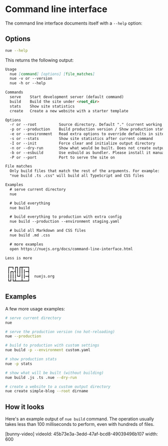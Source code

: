 
# Command line interface

The command line interface documents itself with a `--help` option:

## Options

```sh
nue --help
```

This returns the following output:

```md
Usage
  nue [command] [options] [file_matches]
  nue -v or --version
  nue -h or --help

Commands
  serve    Start development server (default command)
  build    Build the site under <root_dir>
  stats    Show site statistics
  create   Create a new website with a starter template

Options
  -r or --root          Source directory. Default "." (current working dir)
  -p or --production    Build production version / Show production stats
  -e or --environment   Read extra options to override defaults in site.yaml
  -s or --stats         Show site statistics after current command
  -I or --init          Force clear and initialize output directory
  -n or --dry-run       Show what would be built. Does not create outputs
  -b or --esbuild       Use esbuild as bundler. Please install it manually
  -P or --port          Port to serve the site on

File matches
  Only build files that match the rest of the arguments. For example:
  "nue build .ts .css" will build all TypeScript and CSS files

Examples
  # serve current directory
  nue

  # build everything
  nue build

  # build everything to production with extra config
  nue build --production --environment staging.yaml

  # build all Markdown and CSS files
  nue build .md .css

  # more examples
  open https://nuejs.org/docs/command-line-interface.html

Less is more

 ┏━┓┏┓┏┳━━┓
 ┃┏┓┫┃┃┃┃━┫
 ┃┃┃┃┗┛┃┃━┫  nuejs.org
 ┗┛┗┻━━┻━━┛
```

## Examples

A few more usage examples:

```sh
# serve current directory
nue

# serve the production version (no hot-reloading)
nue --production

# build to production with custom settings
nue build -p --environment custom.yaml

# show production stats
nue -p stats

# show what will be built (without building)
nue build .js .ts .nue --dry-run

# create a website to a custom output directory
nue create simple-blog --root dirname
```

## How it looks

Here's an example output of `nue build` command. The operation usually takes less than 100 milliseconds to perform, even with hundreds of files.

[bunny-video]
  videoId: 45b73e3a-3edd-47af-bcd8-49039496b107
  width: 600
